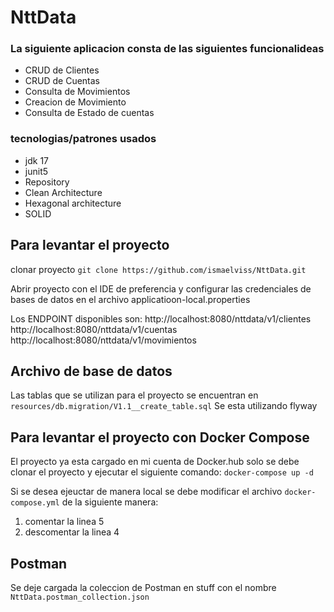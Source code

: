 # NttData
### La siguiente aplicacion consta de las siguientes funcionalideas
* CRUD de Clientes
* CRUD de Cuentas
* Consulta de Movimientos
* Creacion de Movimiento
* Consulta de Estado de cuentas

### tecnologias/patrones usados
* jdk 17
* junit5
* Repository
* Clean Architecture
* Hexagonal architecture
* SOLID

## Para levantar el proyecto
clonar proyecto
`git clone https://github.com/ismaelviss/NttData.git`

Abrir proyecto con el IDE de preferencia y configurar las credenciales de bases de datos en el archivo applicatioon-local.properties

Los ENDPOINT disponibles son:
http://localhost:8080/nttdata/v1/clientes
http://localhost:8080/nttdata/v1/cuentas
http://localhost:8080/nttdata/v1/movimientos

## Archivo de base de datos
Las tablas que se utilizan para el proyecto se encuentran en `resources/db.migration/V1.1__create_table.sql`
Se esta utilizando flyway

## Para levantar el proyecto con Docker Compose
El proyecto ya esta cargado en mi cuenta de Docker.hub
solo se debe clonar el proyecto y ejecutar el siguiente comando:
`docker-compose up -d`

Si se desea ejeuctar de manera local se debe modificar el archivo `docker-compose.yml` de la siguiente manera:
1. comentar la linea 5
2. descomentar la linea 4

## Postman
Se deje cargada la coleccion de Postman en stuff con el nombre `NttData.postman_collection.json`